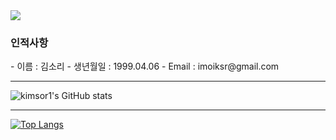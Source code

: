 <img src="https://capsule-render.vercel.app/api?type=wave&color=timeGradient&height=300&section=header&text=sori's%20github&fontSize=90" />

<h3>인적사항</h3>
- 이름 : 김소리
- 생년월일 : 1999.04.06
- Email : imoiksr@gmail.com

<hr>

![kimsor1's GitHub stats](https://github-readme-stats.vercel.app/api?username=kimsor1&show_icons=true&theme=radical)

<hr>

[![Top Langs](https://github-readme-stats.vercel.app/api/top-langs/?username=kimsor1&layout=compact)](https://github.com/delay-100/github-readme-stats)
